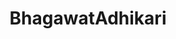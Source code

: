 ---
title: BhagawatAdhikari
github: https://github.com/BhagawatAdhikari
mode: dark
transition: 3s
archetype:
  - Little Bit of Everything
---